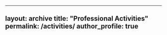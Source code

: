
---
layout: archive
title: "Professional Activities"
permalink: /activities/
author_profile: true
---
